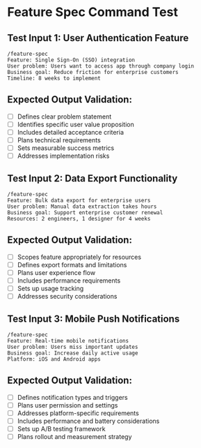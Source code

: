 # Feature Spec Command Test

## Test Input 1: User Authentication Feature
```
/feature-spec
Feature: Single Sign-On (SSO) integration
User problem: Users want to access app through company login
Business goal: Reduce friction for enterprise customers
Timeline: 8 weeks to implement
```

## Expected Output Validation:
- [ ] Defines clear problem statement
- [ ] Identifies specific user value proposition
- [ ] Includes detailed acceptance criteria
- [ ] Plans technical requirements
- [ ] Sets measurable success metrics
- [ ] Addresses implementation risks

## Test Input 2: Data Export Functionality
```
/feature-spec
Feature: Bulk data export for enterprise users
User problem: Manual data extraction takes hours
Business goal: Support enterprise customer renewal
Resources: 2 engineers, 1 designer for 4 weeks
```

## Expected Output Validation:
- [ ] Scopes feature appropriately for resources
- [ ] Defines export formats and limitations
- [ ] Plans user experience flow
- [ ] Includes performance requirements
- [ ] Sets up usage tracking
- [ ] Addresses security considerations

## Test Input 3: Mobile Push Notifications
```
/feature-spec
Feature: Real-time mobile notifications
User problem: Users miss important updates
Business goal: Increase daily active usage
Platform: iOS and Android apps
```

## Expected Output Validation:
- [ ] Defines notification types and triggers
- [ ] Plans user permission and settings
- [ ] Addresses platform-specific requirements
- [ ] Includes performance and battery considerations
- [ ] Sets up A/B testing framework
- [ ] Plans rollout and measurement strategy